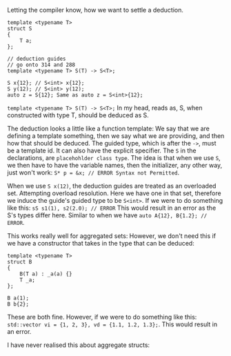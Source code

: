 Letting the compiler know, how we want to settle a deduction. 

```
template <typename T> 
struct S
{ 
	T a;
};

// deduction guides
// go onto 314 and 288
template <typename T> S(T) -> S<T>;

S x{12}; // S<int> x{12};
S y(12); // S<int> y(12);
auto z = S{12}; Same as auto z = S<int>{12};
```
`template <typename T> S(T) -> S<T>;` In my head, reads as, S, when constructed with type T, should be deduced as S<T>. 

The deduction looks a little like a function template: 
We say that we are defining a template something, then we say what we are providing, and then how that should be deduced. 
The guided type, which is after the `->`, must be a template id. 
It can also have the explicit specifier. 
The `S` in the declarations, are `placehohlder class type`. 
The idea is that when we use `S`, we then have to have the variable names, then the initializer, any other way, just won't work: 
`S* p = &x; // ERROR Syntax not Permitted`. 

When we use `S x(12)`, the deduction guides are treated as an overloaded set. 
Attempting overload resolution. 
Here we have one in that set, therefore we induce the guide's guided type to be `S<int>`. 
If we were to do something like this: 
`sS s1(1), s2(2.0); // ERROR` This would result in an error as the S's types differ here. 
Similar to when we have `auto A{12}, B{1.2}; // ERROR`. 

This works really well for aggregated sets: 
However, we don't need this if we have a constructor that takes in the type that can be deduced: 

```
template <typename T> 
struct B
{ 
	B(T a) : _a(a) {}
	T _a;
};

B a(1);
B b{2};
```
These are both fine. 
However, if we were to do something like this: 
`std::vector vi = {1, 2, 3}, vd = {1.1, 1.2, 1.3};`. 
This would result in an error. 

I have never realised this about aggregate structs:

